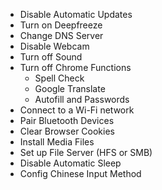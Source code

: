 - Disable Automatic Updates
- Turn on Deepfreeze
- Change DNS Server
- Disable Webcam
- Turn off Sound
- Turn off Chrome Functions
  - Spell Check
  - Google Translate
  - Autofill and Passwords
- Connect to a Wi-Fi network
- Pair Bluetooth Devices
- Clear Browser Cookies
- Install Media Files
- Set up File Server (HFS or SMB)
- Disable Automatic Sleep
- Config Chinese Input Method
